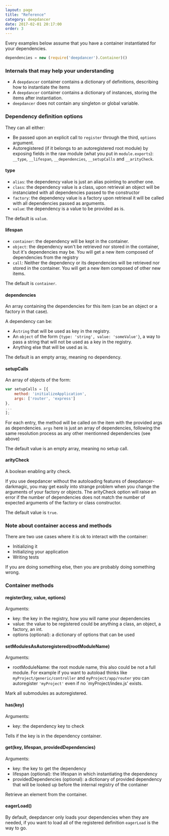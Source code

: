 ```yaml
---
layout: page
title: "Reference"
category: deepdancer
date: 2017-02-01 20:17:00
order: 3
---
```


Every examples below assume that you have a container instantiated for your
dependencies.

```js
dependencies = new (require('deepdancer').Container)()
```

### Internals that may help your understanding


* A `deepdancer` container contains a dictionary of definitions, describing how
to instantiate the items
* A `deepdancer` container contains a dictionary of instances, storing the items
after instantiation.
* `deepdancer` does not contain any singleton or global variable.

### Dependency definition options


They can all either:

* Be passed upon an explicit call to `register` through the
third, `options` argument.
* Autoregistered (if it belongs to an autoregistered root module) by exposing
fields in the raw module (what you put in
`module.exports`): `__type`, `__lifespan`, `__dependencies`, `__setupCalls` and
`__arityCheck`.

#### type

* `alias`: the dependency value is just an alias pointing to another one.
* `class`: the dependency value is a class, upon retrieval an object will be
  instanciated with all dependencies passed to the constructor
* `factory`: the dependency value is a factory upon retrieval it will be
  called with all dependencies passed as arguments.
* `value`: the dependency is a value to be provided as is.

The default is `value`.

#### lifespan

* `container`: the dependency will be kept in the container.
* `object`: the dependency won't be retrieved nor stored in the container, but
it's dependencies may be. You will get a new item composed of dependencies from
the registry
* `call`: Neither the dependency or its dependencies will be retrieved nor
stored in the container. You will get a new item composed of other new items.

The default is `container`.

#### dependencies

An array containing the dependencies for this item (can be an object or a
factory in that case).

A dependency can be:

* A`string` that will be used as key in the registry.
* An `object` of the form `{type: 'string', value: 'someValue'}`, a way to pass
a string that will not be used as a key in the registry.
* Anything else that will be used as is.

The default is an empty array, meaning no dependency.

#### setupCalls

An array of objects of the form:

```js
var setupCalls = [{
    method: 'initializeApplication',
    args: ['router', 'express']
},
...
];
```

For each entry, the method will be called on the item with the provided args as
dependencies. `args` here is just an array of dependencies, following the same
resolution process as any other mentionned dependencies (see above)

The default value is an empty array, meaning no setup call.

#### arityCheck

A boolean enabling arity check.

If you use deepdancer without the autoloading features of deepdancer-darkmagic,
you may get easily into strange problem when you change the arguments of your
factory or objects. The arityCheck option will raise an error if the number of
dependencies does not match the number of expected arguments of the factory or
class constructor.

The default value is `true`.

### Note about container access and methods


There are two use cases where it is ok to interact with the container:

* Initializing it
* Initializing your application
* Writing tests

If you are doing something else, then you are probably doing something wrong.

### Container methods

#### register(key, value, options)


Arguments:

* key: the key in the registry, how you will name your dependencies
* value: the value to be registered could be anything a class, an object,
a factory, an int.
* options (optional): a dictionary of options that can be used


#### setModulesAsAutoregistered(rootModuleName)


Arguments:

* rootModuleName: the root module name, this also could be not a full module.
For example if you want to autoload thinks like
`myProject/generic/controller` and `myProject/app/router` you can
autoregister `'myProject'` even if no `myProject/index.js' exists.

Mark all submodules as autoregistered.

#### has(key)


Arguments:

* key: the dependency key to check

Tells if the key is in the dependency container.

#### get(key, lifespan, providedDependencies)


Arguments:

* key: the key to get the dependency
* lifespan (optional): the lifespan in which instantiating the dependency
* providedDependencies (optional): a dictionary of provided dependency that will
be looked up before the internal registry of the container

Retrieve an element from the container.

#### eagerLoad()


By default, deepdancer only loads your dependencies when they are needed, if
you want to load all of the registered definition `eagerLoad` is the way to go.